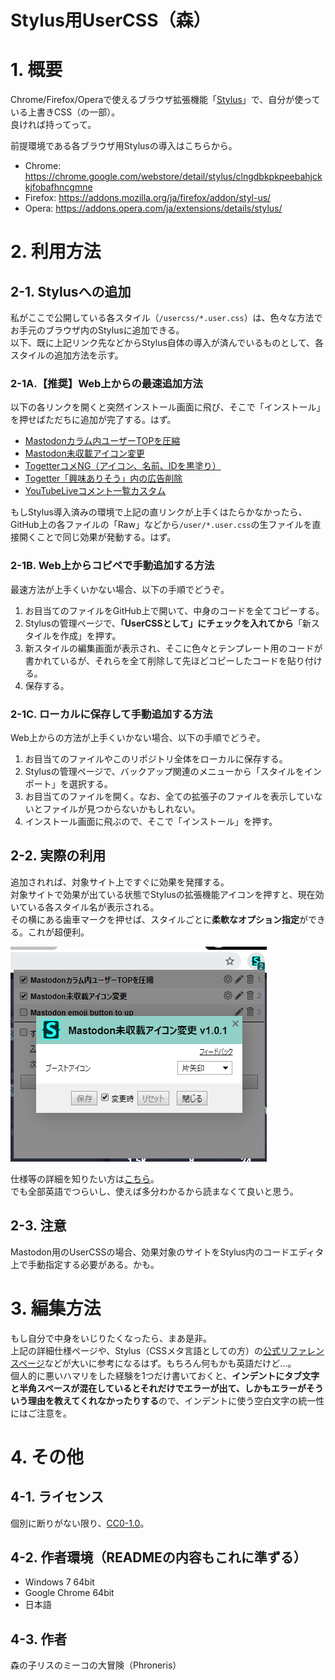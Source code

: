 Stylus用UserCSS（森）
====

# 1. 概要

Chrome/Firefox/Operaで使えるブラウザ拡張機能「[Stylus](https://add0n.com/stylus.html)」で、自分が使っている上書きCSS（の一部）。  
良ければ持ってって。  

前提環境である各ブラウザ用Stylusの導入はこちらから。
+ Chrome: https://chrome.google.com/webstore/detail/stylus/clngdbkpkpeebahjckkjfobafhncgmne
+ Firefox: https://addons.mozilla.org/ja/firefox/addon/styl-us/
+ Opera: https://addons.opera.com/ja/extensions/details/stylus/


# 2. 利用方法

## 2-1. Stylusへの追加

私がここで公開している各スタイル（`/usercss/*.user.css`）は、色々な方法でお手元のブラウザ内のStylusに追加できる。  
以下、既に上記リンク先などからStylus自体の導入が済んでいるものとして、各スタイルの追加方法を示す。

### 2-1A.【推奨】Web上からの最速追加方法

以下の各リンクを開くと突然インストール画面に飛び、そこで「インストール」を押せばただちに追加が完了する。はず。

+ [Mastodonカラム内ユーザーTOPを圧縮](usercss/mastodon_compress-usertop.user.css?raw=true)
+ [Mastodon未収載アイコン変更](usercss/mastodon_unlisted-icon.user.css?raw=true)
+ [TogetterコメNG（アイコン、名前、IDを黒塗り）](usercss/togetter_comment-ng.user.css?raw=true)
+ [Togetter「興味ありそう」内の広告削除](usercss/togetter_no-recommend-ads.user.css?raw=true)
+ [YouTubeLiveコメント一覧カスタム](usercss/youyubelive_comment-list.user.css?raw=true)

もしStylus導入済みの環境で上記の直リンクが上手くはたらかなかったら、GitHub上の各ファイルの「Raw」などから`/user/*.user.css`の生ファイルを直接開くことで同じ効果が発動する。はず。

### 2-1B. Web上からコピペで手動追加する方法

最速方法が上手くいかない場合、以下の手順でどうぞ。
1. お目当てのファイルをGitHub上で開いて、中身のコードを全てコピーする。
2. Stylusの管理ページで、**「UserCSSとして」にチェックを入れてから**「新スタイルを作成」を押す。
3. 新スタイルの編集画面が表示され、そこに色々とテンプレート用のコードが書かれているが、それらを全て削除して先ほどコピーしたコードを貼り付ける。
4. 保存する。

### 2-1C. ローカルに保存して手動追加する方法

Web上からの方法が上手くいかない場合、以下の手順でどうぞ。
1. お目当てのファイルやこのリポジトリ全体をローカルに保存する。
2. Stylusの管理ページで、バックアップ関連のメニューから「スタイルをインポート」を選択する。
3. お目当てのファイルを開く。なお、全ての拡張子のファイルを表示していないとファイルが見つからないかもしれない。
4. インストール画面に飛ぶので、そこで「インストール」を押す。

## 2-2. 実際の利用

追加されれば、対象サイト上ですぐに効果を発揮する。  
対象サイトで効果が出ている状態でStylusの拡張機能アイコンを押すと、現在効いている各スタイル名が表示される。  
その横にある歯車マークを押せば、スタイルごとに**柔軟なオプション指定**ができる。これが超便利。  

![オプション指定の様子](readme-sample.png)  

仕様等の詳細を知りたい方は[こちら](https://github.com/openstyles/stylus/wiki/UserCSS)。  
でも全部英語でつらいし、使えば多分わかるから読まなくて良いと思う。

## 2-3. 注意

Mastodon用のUserCSSの場合、効果対象のサイトをStylus内のコードエディタ上で手動指定する必要がある。かも。


# 3. 編集方法

もし自分で中身をいじりたくなったら、まあ是非。  
上記の詳細仕様ページや、Stylus（CSSメタ言語としての方）の[公式リファレンスページ](http://stylus-lang.com/)などが大いに参考になるはず。もちろん何もかも英語だけど…。  
個人的に悪いハマリをした経験を1つだけ書いておくと、**インデントにタブ文字と半角スペースが混在しているとそれだけでエラーが出て、しかもエラーがそういう理由を教えてくれなかったりする**ので、インデントに使う空白文字の統一性にはご注意を。


# 4. その他

## 4-1. ライセンス
個別に断りがない限り、[CC0-1.0](http://creativecommons.org/publicdomain/zero/1.0/deed.ja)。

## 4-2. 作者環境（READMEの内容もこれに準ずる）
+ Windows 7 64bit
+ Google Chrome 64bit
+ 日本語

## 4-3. 作者
森の子リスのミーコの大冒険（Phroneris）

